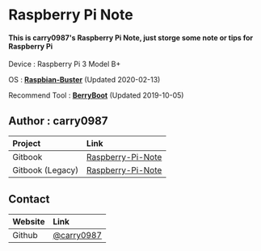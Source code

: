 # Raspberry Pi Note

#### This is carry0987's Raspberry Pi Note, just storge some note or tips for Raspberry Pi

Device : Raspberry Pi 3 Model B+

OS : [**Raspbian-Buster**](https://www.raspberrypi.org/downloads/raspbian/) \(Updated 2020-02-13\)

Recommend Tool : [**BerryBoot**](https://www.berryterminal.com/doku.php/berryboot) \(Updated 2019-10-05\)

## Author : carry0987

| Project | Link |
| :--- | :--- |
| Gitbook | [Raspberry-Pi-Note](https://carry0987.gitbook.io/raspberry-pi-note/) |
| Gitbook (Legacy) | [Raspberry-Pi-Note](https://carry0987.gitbooks.io/raspberry-pi-note/) |

## Contact

| Website | Link |
| :--- | :--- |
| Github | [@carry0987](https://github.com/carry0987) |

